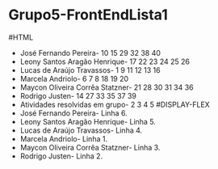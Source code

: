 # Grupo5-FrontEndLista1
#HTML
* José Fernando Pereira- 10 15 29 32 38 40
* Leony Santos Aragão Henrique- 17 22 23 24 25 26
* Lucas de Araújo Travassos- 1 9 11 12 13 16
* Marcela Andriolo- 6 7 8 18 19 20 
* Maycon Oliveira Corrêa Statzner- 21 28 30 31 34 36
* Rodrigo Justen- 14 27 33 35 37 39
* Atividades resolvidas em grupo- 2 3 4 5 
#DISPLAY-FLEX
* José Fernando Pereira- Linha 6.
* Leony Santos Aragão Henrique- Linha 5.
* Lucas de Araújo Travassos- Linha 4.
* Marcela Andriolo- Linha 1.
* Maycon Oliveira Corrêa Statzner- Linha 3.
* Rodrigo Justen- Linha 2.
